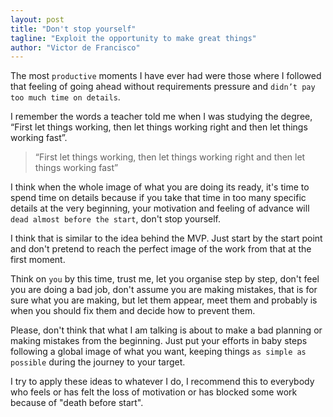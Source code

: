 ```yaml
---
layout: post
title: "Don't stop yourself"
tagline: "Exploit the opportunity to make great things"
author: "Victor de Francisco"
---
```


The most `productive` moments I have ever had were those where I followed that feeling of going ahead without requirements pressure and `didn’t pay too much time on details`.

I remember the words a teacher told me when I was studying the degree, “First let things working, then let things working right and then let things working fast”.

>
> “First let things working, then let things working right and then let things working fast”
>

I think when the whole image of what you are doing its ready, it's time to spend time on details because if you take that time in too many specific details at the very beginning, your motivation and feeling of advance will `dead almost before the start`, don't stop yourself.

I think that is similar to the idea behind the MVP. Just start by the start point and don't pretend to reach the perfect image of the work from that at the first moment.

Think on `you` by this time, trust me, let you organise step by step, don't feel you are doing a bad job, don't assume you are making mistakes, that is for sure what you are making, but let them appear, meet them and probably is when you should fix them and decide how to prevent them.

Please, don't think that what I am talking is about to make a bad planning or making mistakes from the beginning. Just put your efforts in baby steps following a global image of what you want, keeping things `as simple as possible` during the journey to your target.

I try to apply these ideas to whatever I do, I recommend this to everybody who feels or has felt the loss of motivation or has blocked some work because of "death before start".